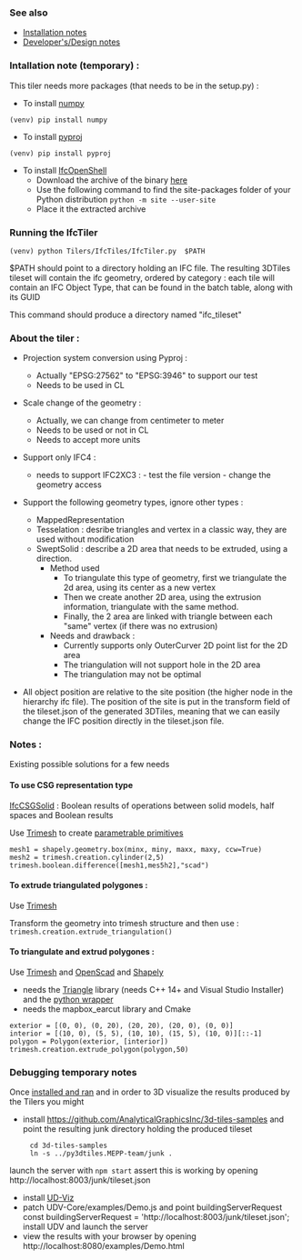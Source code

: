 ### See also
 - [Installation notes](Install.md)
 - [Developer's/Design notes](DesignNotes.md)


### Intallation note (temporary) : 

This tiler needs more packages (that needs to be in the setup.py) : 

- To install [numpy](https://numpy.org/)
```
(venv) pip install numpy
```

- To install [pyproj](https://pypi.org/project/pyproj/)
```
(venv) pip install pyproj
```

- To install [IfcOpenShell](http://ifcopenshell.org/)
    - Download the archive of the binary [here](http://ifcopenshell.org/python)
    - Use the following command to find the site-packages folder of your Python distribution ```python -m site --user-site```
    - Place it the extracted archive


### Running the IfcTiler

```
(venv) python Tilers/IfcTiles/IfcTiler.py  $PATH
```
$PATH should point to a directory holding an IFC file. 
The resulting 3DTiles tileset will contain the ifc geometry, ordered by category :
each tile will contain an IFC Object Type, that can be found in the batch table, along with its GUID 

This command should produce a directory named "ifc_tileset"


### About the tiler : 

- Projection system conversion using Pyproj : 
    - Actually "EPSG:27562" to "EPSG:3946" to support our test
    - Needs to be used in CL

- Scale change of the geometry : 
    - Actually, we can change from centimeter to meter
    - Needs to be used or not in CL
    - Needs to accept more units

- Support only IFC4 :
    - needs to support IFC2XC3 : 
            - test the file version
            - change the geometry access 

- Support the following geometry types, ignore other types : 
    - MappedRepresentation
    - Tesselation : desribe triangles and vertex in a classic way, they are used without modification
    - SweptSolid : describe a 2D area that needs to be extruded, using a direction. 
        - Method used
            - To triangulate this type of geometry, first we triangulate the 2d area, using its center as a new vertex
            - Then we create another 2D area, using the extrusion information, triangulate with the same method.
            - Finally, the 2 area are linked with triangle between each "same" vertex (if there was no extrusion)
        - Needs and drawback :
            - Currently supports only OuterCurver 2D point list for the 2D area
            - The triangulation will not support hole in the 2D area
            - The triangulation may not be optimal 

- All object position are relative to the site position (the higher node in the hierarchy ifc file). The position of the site is put in the transform field of the tileset.json of the generated 3DTiles, meaning that we can easily change the IFC position directly in the tileset.json file.

### Notes :

Existing possible solutions for a few needs  
#### To use CSG representation type 

[IfcCSGSolid](https://standards.buildingsmart.org/IFC/RELEASE/IFC4/ADD1/HTML/schema/ifcgeometricmodelresource/lexical/ifccsgsolid.htm) : Boolean results of operations between solid models, half spaces and Boolean results

Use [Trimesh](https://trimsh.org/index.html) to create [parametrable primitives](https://standards.buildingsmart.org/IFC/RELEASE/IFC4/ADD1/HTML/schema/ifcgeometricmodelresource/lexical/ifccsgprimitive3d.htm) 

```
mesh1 = shapely.geometry.box(minx, miny, maxx, maxy, ccw=True) 
mesh2 = trimesh.creation.cylinder(2,5)
trimesh.boolean.difference([mesh1,mes5h2],"scad")
```


#### To extrude triangulated polygones : 

Use [Trimesh](https://trimsh.org/index.html)

Transform the geometry into trimesh structure and then use :  
```trimesh.creation.extrude_triangulation()```

#### To triangulate and extrud polygones :

Use [Trimesh](https://trimsh.org/index.html) and [OpenScad](https://openscad.org/) and [Shapely](https://pypi.org/project/Shapely/)
 
- needs the [Triangle](https://www.cs.cmu.edu/~quake/triangle.html) library (needs C++ 14+ and Visual Studio Installer) and the [python wrapper](https://pypi.org/project/triangle/) 
- needs the mapbox_earcut library and Cmake

```
exterior = [(0, 0), (0, 20), (20, 20), (20, 0), (0, 0)]
interior = [(10, 0), (5, 5), (10, 10), (15, 5), (10, 0)][::-1]
polygon = Polygon(exterior, [interior])
trimesh.creation.extrude_polygon(polygon,50)
```


### Debugging temporary notes
Once [installed and ran](Install.md) and in order to 3D visualize the results produced by the Tilers you might
 - install https://github.com/AnalyticalGraphicsInc/3d-tiles-samples
   and point the resulting junk directory holding the produced tileset
```
     cd 3d-tiles-samples
     ln -s ../py3dtiles.MEPP-team/junk .
```
   launch the server with ```npm start```
   assert this is working by opening
      http://localhost:8003/junk/tileset.json
 - install [UD-Viz](https://github.com/VCityTeam/UD-Viz)
 - patch UDV-Core/examples/Demo.js and point buildingServerRequest
   const buildingServerRequest = 'http://localhost:8003/junk/tileset.json';
   install UDV and launch the server
 - view the results with your browser by opening
     http://localhost:8080/examples/Demo.html